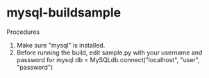 mysql-buildsample
=================
Procedures
1. Make sure "mysql" is installed.
2. Before running the build, edit sample.py with your username and password for mysql 
	db = MySQLdb.connect("localhost", "user", "password")
